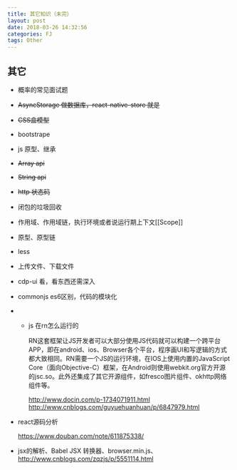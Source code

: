 ```yaml
---
title: 其它知识（未完）
layout: post
date: 2018-03-26 14:32:56
categories: FJ
tags: Other
---
```


## 其它

- 概率的常见面试题
- ~~AsyncStorage 做数据库，react-native-store 就是~~
- ~~CSS盒模型~~
- bootstrape
- js 原型、继承
- ~~Array api~~
- ~~String api~~
- ~~http 状态码~~
- 闭包的垃圾回收
- 作用域、作用域链，执行环境或者说运行期上下文[[Scope]]
- 原型、原型链
- less
- 上传文件、下载文件
- cdp-ui  看，看东西还需深入
- commonjs es6区别，代码的模块化
- * js 在rn怎么运行的

    RN这套框架让JS开发者可以大部分使用JS代码就可以构建一个跨平台APP，即在android、ios、Browser各个平台，程序画UI和写逻辑的方式都大致相同。RN需要一个JS的运行环境，在IOS上使用内置的JavaScript Core（面向Objective-C）框架，在Android则使用webkit.org官方开源的jsc.so。此外还集成了其它开源组件，如fresco图片组件、okhttp网络组件等。
    
    http://www.docin.com/p-1734071911.html
    http://www.cnblogs.com/guyuehuanhuan/p/6847979.html

- react源码分析
    
    https://www.douban.com/note/611875338/

- jsx的解析、Babel JSX 转换器、browser.min.js、http://www.cnblogs.com/zqzjs/p/5551114.html

